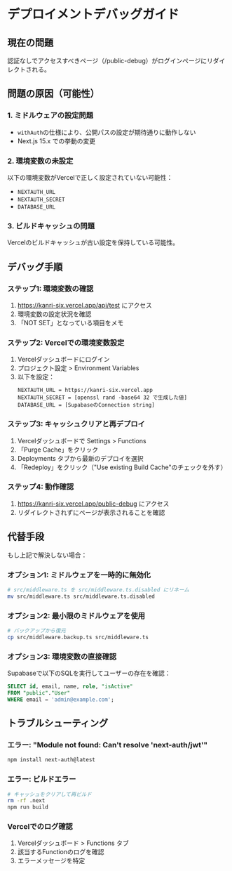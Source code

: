 # デプロイメントデバッグガイド

## 現在の問題
認証なしでアクセスすべきページ（/public-debug）がログインページにリダイレクトされる。

## 問題の原因（可能性）

### 1. ミドルウェアの設定問題
- `withAuth`の仕様により、公開パスの設定が期待通りに動作しない
- Next.js 15.x での挙動の変更

### 2. 環境変数の未設定
以下の環境変数がVercelで正しく設定されていない可能性：
- `NEXTAUTH_URL`
- `NEXTAUTH_SECRET`
- `DATABASE_URL`

### 3. ビルドキャッシュの問題
Vercelのビルドキャッシュが古い設定を保持している可能性。

## デバッグ手順

### ステップ1: 環境変数の確認
1. https://kanri-six.vercel.app/api/test にアクセス
2. 環境変数の設定状況を確認
3. 「NOT SET」となっている項目をメモ

### ステップ2: Vercelでの環境変数設定
1. Vercelダッシュボードにログイン
2. プロジェクト設定 > Environment Variables
3. 以下を設定：
   ```
   NEXTAUTH_URL = https://kanri-six.vercel.app
   NEXTAUTH_SECRET = [openssl rand -base64 32 で生成した値]
   DATABASE_URL = [SupabaseのConnection string]
   ```

### ステップ3: キャッシュクリアと再デプロイ
1. Vercelダッシュボードで Settings > Functions
2. 「Purge Cache」をクリック
3. Deployments タブから最新のデプロイを選択
4. 「Redeploy」をクリック（"Use existing Build Cache"のチェックを外す）

### ステップ4: 動作確認
1. https://kanri-six.vercel.app/public-debug にアクセス
2. リダイレクトされずにページが表示されることを確認

## 代替手段

もし上記で解決しない場合：

### オプション1: ミドルウェアを一時的に無効化
```bash
# src/middleware.ts を src/middleware.ts.disabled にリネーム
mv src/middleware.ts src/middleware.ts.disabled
```

### オプション2: 最小限のミドルウェアを使用
```bash
# バックアップから復元
cp src/middleware.backup.ts src/middleware.ts
```

### オプション3: 環境変数の直接確認
Supabaseで以下のSQLを実行してユーザーの存在を確認：
```sql
SELECT id, email, name, role, "isActive" 
FROM "public"."User" 
WHERE email = 'admin@example.com';
```

## トラブルシューティング

### エラー: "Module not found: Can't resolve 'next-auth/jwt'"
```bash
npm install next-auth@latest
```

### エラー: ビルドエラー
```bash
# キャッシュをクリアして再ビルド
rm -rf .next
npm run build
```

### Vercelでのログ確認
1. Vercelダッシュボード > Functions タブ
2. 該当するFunctionのログを確認
3. エラーメッセージを特定